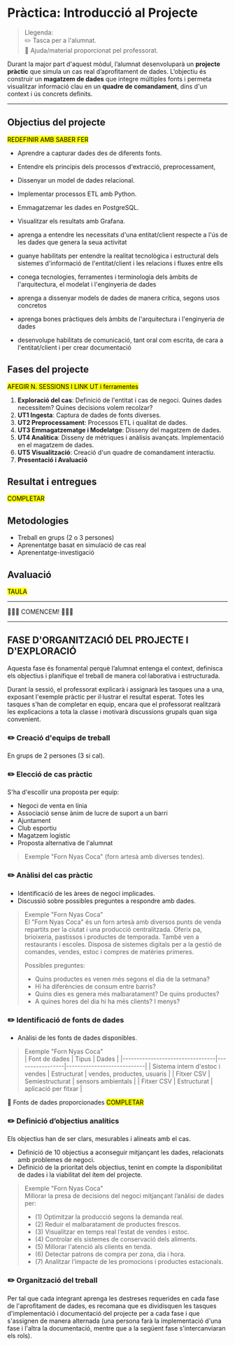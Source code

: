 
# Pràctica: Introducció al Projecte

> Llegenda:  
> :pencil2: Tasca per a l'alumnat.  
> :fishing_pole_and_fish: Ajuda/material proporcionat pel professorat.  

Durant la major part d'aquest mòdul, l’alumnat desenvoluparà un **projecte pràctic** que simula un cas real d’aprofitament de dades. L’objectiu és construir un **magatzem de dades** que integre múltiples fonts i permeta visualitzar informació clau en un **quadre de comandament**, dins d'un context i ús concrets definits.

--- 

## Objectius del projecte

<mark>REDEFINIR AMB SABER FER</mark>

- Aprendre a capturar dades des de diferents fonts.
- Entendre els principis dels processos d'extracció, preprocessament, 
- Dissenyar un model de dades relacional.
- Implementar processos ETL amb Python.
- Emmagatzemar les dades en PostgreSQL.
- Visualitzar els resultats amb Grafana.

- aprenga a entendre les necessitats d'una entitat/client respecte a l'ús de les dades que genera la seua activitat
- guanye habilitats per entendre la realitat tecnològica i estructural dels sistemes d'informació de l'entitat/client i les relacions i fluxes entre ells
- conega tecnologies, ferramentes i terminologia dels àmbits de l'arquitectura, el modelat i l'enginyeria de dades
- aprenga a dissenyar models de dades de manera crítica, segons usos concretos
- aprenga bones pràctiques dels àmbits de l'arquitectura i l'enginyeria de dades
- desenvolupe habilitats de comunicació, tant oral com escrita, de cara a l'entitat/client i per crear documentació  

## Fases del projecte
<mark>AFEGIR N. SESSIONS I LINK UT i ferramentes</mark>

1. **Exploració del cas**: Definició de l'entitat i cas de negoci. Quines dades necessitem? Quines decisions volem recolzar?
2. **UT1 Ingesta**: Captura de dades de fonts diverses.
3. **UT2 Preprocessament**: Processos ETL i qualitat de dades.
3. **UT3 Emmagatzematge i Modelatge**: Disseny del magatzem de dades.
4. **UT4 Analítica**: Disseny de mètriques i anàlisis avançats. Implementació en el magatzem de dades.
5. **UT5 Visualització**: Creació d'un quadre de comandament interactiu.
6. **Presentació i Avaluació**

## Resultat i entregues
<mark>COMPLETAR</mark>

## Metodologies
- Treball en grups (2 o 3 persones)
- Aprenentatge basat en simulació de cas real
- Aprenentatge-investigació

## Avaluació

<mark>TAULA</mark>

---

:checkered_flag::checkered_flag::checkered_flag: COMENCEM! :checkered_flag::checkered_flag::checkered_flag:

---

## FASE D'ORGANITZACIÓ DEL PROJECTE I D'EXPLORACIÓ

Aquesta fase és fonamental perquè l’alumnat entenga el context, definisca els objectius i planifique el treball de manera col·laborativa i estructurada.  

Durant la sessió, el professorat explicarà i assignarà les tasques una a una, exposant l'exemple pràctic per il·lustrar el resultat esperat. Totes les tasques s'han de completar en equip, encara que el professorat realitzarà les explicacions a tota la classe i motivarà discussions grupals quan siga convenient.

### :pencil2: Creació d'equips de treball

En grups de 2 persones (3 si cal).  

### :pencil2: Elecció de cas pràctic

S'ha d'escollir una proposta per equip:
- Negoci de venta en línia
- Associació sense ànim de lucre de suport a un barri
- Ajuntament
- Club esportiu
- Magatzem logístic
- Proposta alternativa de l'alumnat

> Exemple "Forn Nyas Coca" (forn artesà amb diverses tendes).

### :pencil2: Anàlisi del cas pràctic

- Identificació de les àrees de negoci implicades.
- Discussió sobre possibles preguntes a respondre amb dades.

> Exemple "Forn Nyas Coca"  
> El "Forn Nyas Coca" és un forn artesà amb diversos punts de venda repartits per la ciutat i una producció centralitzada. Oferix pa, brioixeria, pastissos i productes de temporada. També ven a restaurants i escoles. Disposa de sistemes digitals per a la gestió de comandes, vendes, estoc i compres de matèries primeres.  
> 
> Possibles preguntes:
> - Quins productes es venen més segons el dia de la setmana?
> - Hi ha diferències de consum entre barris?
> - Quins dies es genera més malbaratament? De quins productes?
> - A quines hores del dia hi ha més clients? I menys?

### :pencil2: Identificació de fonts de dades

- Anàlisi de les fonts de dades disponibles.

> Exemple "Forn Nyas Coca"   
> | Font de dades                   | Tipus           | Dades                      |
> |---------------------------------|-----------------|----------------------------|
> | Sistema intern d'estoc i vendes | Estructurat     | vendes, productes, usuaris |
> | Fitxer CSV                      | Semiestructurat | sensors ambientals         |
> | Fitxer CSV                      | Estructurat     | aplicació per fitxar       |


:fishing_pole_and_fish: Fonts de dades proporcionades
<mark> COMPLETAR </mark>

### :pencil2: Definició d’objectius analítics

Els objectius han de ser clars, mesurables i alineats amb el cas.
- Definició de 10 objectius a aconseguir mitjançant les dades, relacionats amb problemes de negoci. 
- Definició de la prioritat dels objectius, tenint en compte la disponibilitat de dades i la viabilitat del ítem del projecte.

> Exemple "Forn Nyas Coca"  
> Millorar la presa de decisions del negoci mitjançant l’anàlisi de dades per: 
> - (1) Optimitzar la producció segons la demanda real.
> - (2) Reduir el malbaratament de productes frescos.
> - (3) Visualitzar en temps real l’estat de vendes i estoc.
> - (4) Controlar els sistemes de conservació dels aliments.
> - (5) Millorar l'atenció als clients en tenda.
> - (6) Detectar patrons de compra per zona, dia i hora.
> - (7) Analitzar l’impacte de les promocions i productes estacionals.  

### :pencil2: Organització del treball

Per tal que cada integrant aprenga les destreses requerides en cada fase de l'aprofitament de dades, es recomana que es dividisquen les tasques d'implementació i documentació del projecte per a cada fase i que s'assignen de manera alternada (una persona farà la implementació d'una fase i l'altra la documentació, mentre que a la següent fase s'intercanviaran els rols).
